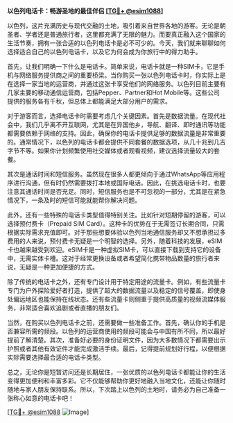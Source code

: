 **以色列电话卡：畅游圣地的最佳伴侣 [[TG💪+ @esim1088](https://t.me/s/esim1088)]**

以色列，这片充满历史与现代交融的土地，吸引着来自世界各地的游客。无论是朝圣者、学者还是普通旅行者，这里都充满了无限的魅力。而要真正融入这个国家的生活节奏，拥有一张合适的以色列电话卡是必不可少的。今天，我们就来聊聊如何选择适合自己的以色列电话卡，以及它为何会成为你旅行中的得力助手。

首先，让我们明确一下什么是电话卡。简单来说，电话卡就是一种SIM卡，它是手机与网络服务提供商之间的重要桥梁。当你购买一张以色列电话卡时，你实际上是在选择一家当地的运营商，并通过这张卡享受他们的网络服务。以色列目前主要有几家主要的移动通信运营商，包括Pepper、Partner和Hot Mobile等。这些公司提供的服务各有千秋，但总体上都能满足大部分用户的需求。

对于游客而言，选择电话卡时需要考虑几个关键因素。首先是数据流量。在现代社会中，我们几乎离不开互联网，尤其是在异国他乡，导航、翻译、即时通讯等功能都需要依赖于网络的支持。因此，确保你的电话卡提供足够的数据流量是非常重要的。通常情况下，以色列的电话卡都会提供不同套餐的数据选项，从几十兆到几吉字节不等。如果你计划频繁使用社交媒体或者观看视频，建议选择流量较大的套餐。

其次是通话时间和短信服务。虽然现在很多人都更倾向于通过WhatsApp等应用程序进行沟通，但有时仍然需要拨打本地或国际电话。因此，在挑选电话卡时，也要注意其通话时间是否充足。同时，短信服务也是不可忽视的一部分，尤其是在紧急情况下，一条及时的短信可能就能帮你解决问题。

此外，还有一些特殊的电话卡类型值得特别关注。比如针对短期停留的游客，可以选择预付费卡（Prepaid SIM Card）。这种卡的优势在于无需签订长期合同，只需根据实际需求充值即可。对于那些想要体验以色列当地通信服务却又不想承担过多费用的人来说，预付费卡无疑是一个明智的选择。另外，随着科技的发展，eSIM卡也越来越受到欢迎。eSIM卡是一种虚拟SIM卡，可以直接下载到支持它的设备中，无需实体卡槽。这对于经常更换设备或者希望简化携带物品数量的旅行者来说，无疑是一种更加便捷的方式。

除了传统的电话卡之外，还有专门设计用于特定用途的流量卡。例如，有些流量卡专门为户外探险爱好者打造，提供了超大的数据流量以及稳定的信号覆盖，即使身处偏远地区也能保持在线状态。还有些流量卡则侧重于提供高质量的视频流媒体服务，非常适合喜欢追剧或者直播的朋友们。

当然，在购买以色列电话卡之前，还需要做一些准备工作。首先，确认你的手机是否兼容所需的频段。以色列的运营商使用的频段可能会与中国有所不同，所以最好提前了解清楚。其次，准备好必要的身份证明文件，因为大多数情况下都需要出示护照或者其他有效证件才能完成激活手续。最后，记得提前规划好行程，以便根据实际需要选择最合适的电话卡类型。

总之，无论你是短暂访问还是长期居住，一张优质的以色列电话卡都能让你的生活变得更加便利和丰富多彩。它不仅能够帮助你更好地融入当地文化，还能让你随时随地与家人朋友保持联系。所以，下次踏上以色列的土地时，请务必为自己准备一张称心如意的电话卡吧！

[[TG💪+ @esim1088](https://t.me/s/esim1088) ![Image](https://i.postimg.cc/4NQfJmqS/Snipaste-2025-05-13-00-14-12.png)]
